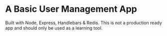 # A Basic User Management App
Built with Node, Express, Handlebars & Redis.
This is not a production ready app and should only be used as a learning tool.